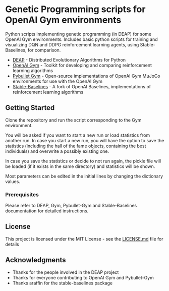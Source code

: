 # Genetic Programming scripts for OpenAI Gym environments

Python scripts implementing genetic programming (in DEAP) for some OpenAI Gym environments. Includes basic python scripts for training and visualizing DQN and DDPG reinforcement learning agents, using Stable-Baselines, for comparison.

* [DEAP](https://github.com/deap/deap) - Distributed Evolutionary Algorithms for Python
* [OpenAI Gym](https://gym.openai.com/) - Toolkit for developing and comparing reinforcement learning algorithms
* [Pybullet Gym](https://github.com/benelot/pybullet-gym) - Open-source implementations of OpenAI Gym MuJoCo environments for use with the OpenAI Gym 
* [Stable-Baselines](https://github.com/hill-a/stable-baselines) - A fork of OpenAI Baselines, implementations of reinforcement learning algorithms 


## Getting Started

Clone the repository and run the script corresponding to the Gym environment.

You will be asked if you want to start a new run or load statistics from another run. In case you start a new run, you will have the option to save the statistics (including the hall of the fame objects, containing the best individuals) and overwrite a possibly existing one.

In case you save the statistics or decide to not run again, the pickle file will be loaded (if it exists in the same directory) and statistics will be shown.

Most parameters can be edited in the initial lines by changing the dictionary values.

### Prerequisites

Please refer to DEAP, Gym, Pybullet-Gym and Stable-Baselines documentation for detailed instructions.

## License

This project is licensed under the MIT License - see the [LICENSE.md](LICENSE.md) file for details

## Acknowledgments

* Thanks for the people involved in the DEAP project
* Thanks for everyone contributing to OpenAI Gym and Pybullet-Gym
* Thanks araffin for the stable-baselines package

